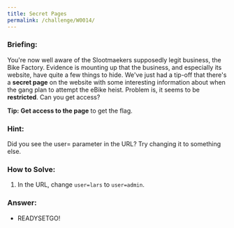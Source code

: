```yaml
---
title: Secret Pages
permalink: /challenge/W0014/
---
```


### Briefing: 
You're now well aware of the Slootmaekers supposedly legit business, the Bike Factory. Evidence is mounting up that the business, and especially its website, have quite a few things to hide. We've just had a tip-off that there's a **secret page** on the website with some interesting information about when the gang plan to attempt the eBike heist. Problem is, it seems to be **restricted**. Can you get access?

**Tip:** **Get access to the page** to get the flag.

### Hint:
Did you see the user= parameter in the URL? Try changing it to something else.

### How to Solve: 
1. In the URL, change `user=lars` to `user=admin`.

### Answer:
- READYSETGO!